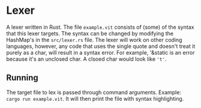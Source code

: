 # Lexer

A lexer written in Rust.
The file `example.vit` consists of (some) of the syntax that this lexer targets. The syntax can be changed by modifying the HashMap's in the `src/lexer.rs` file. The lexer will work on other coding languages, however, any code that uses the single quote and doesn't treat it purely as a char, will result in a syntax error. For example, '&static is an error because it's an unclosed char. A clsoed char would look like `'t'`.

## Running

The target file to lex is passed through command arguments. Example: `cargo run example.vit`. It will then print the file with syntax highlighting.